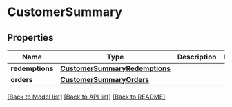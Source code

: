 # CustomerSummary


## Properties
Name | Type | Description | Notes
------------ | ------------- | ------------- | -------------
**redemptions** | [**CustomerSummaryRedemptions**](CustomerSummaryRedemptions.md) |  | 
**orders** | [**CustomerSummaryOrders**](CustomerSummaryOrders.md) |  | 

[[Back to Model list]](../README.md#documentation-for-models) [[Back to API list]](../README.md#documentation-for-api-endpoints) [[Back to README]](../README.md)


